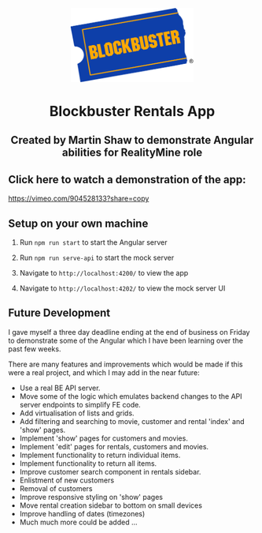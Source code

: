 <center>
<img alt="Blockbuster Logo" src="src/assets/Blockbuster_logo.svg" width="250" />

<br />

<h1>Blockbuster Rentals App</h1>

<h2>Created by Martin Shaw to demonstrate Angular abilities for RealityMine role</h2>
</center>

## Click here to watch a demonstration of the app:

https://vimeo.com/904528133?share=copy

## Setup on your own machine

1. Run `npm run start` to start the Angular server

2. Run `npm run serve-api` to start the mock server

3. Navigate to `http://localhost:4200/` to view the app

4. Navigate to `http://localhost:4202/` to view the mock server UI

## Future Development

I gave myself a three day deadline ending at the end of business on Friday to demonstrate some of the Angular which I have been learning over the past few weeks.

There are many features and improvements which would be made if this were a real project, and which I may add in the near future:

* Use a real BE API server.
* Move some of the logic which emulates backend changes to the API server endpoints to simplify FE code.
* Add virtualisation of lists and grids.
* Add filtering and searching to movie, customer and rental 'index' and 'show' pages.
* Implement 'show' pages for customers and movies.
* Implement 'edit' pages for rentals, customers and movies.
* Implement functionality to return individual items.
* Implement functionality to return all items.
* Improve customer search component in rentals sidebar.
* Enlistment of new customers
* Removal of customers
* Improve responsive styling on 'show' pages
* Move rental creation sidebar to bottom on small devices
* Improve handling of dates (timezones)
* Much much more could be added ...
